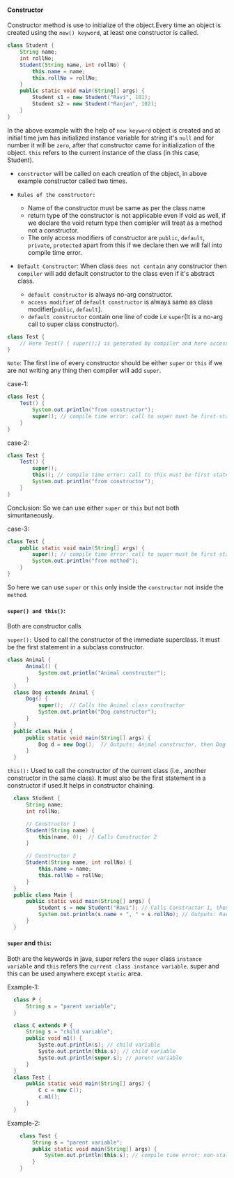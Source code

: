 #### Constructor

Constructor method is use to initialize of the object.Every time an object is created using the `new() keyword`, at least one constructor is called.

```java
class Student {
    String name;
    int rollNo;
    Student(String name, int rollNo) {
        this.name = name;
        this.rollNo = rollNo;
    }
    public static void main(String[] args) {
        Student s1 = new Student("Ravi", 101);
        Student s2 = new Student("Ranjan", 102);
    }
}
```

In the above example with the help of `new keyword` object is created and at initial time jvm has initialized instance variable for string it's `null` and for number it will be `zero`, after that constructor came for initialization of the object. `this` refers to the current instance of the class (in this case, Student).

- `constructor` will be called on each creation of the object, in above example constructor called two times.

- `Rules of the constructor:`

  - Name of the constructor must be same as per the class name
  - return type of the constructor is not applicable even if void as well, if we declare the void return type then comipler will treat as a method not a constructor.
  - The only access modifiers of constructor are `public`, `default`, `private`, `protected` apart from this if we declare then we will fall into compile time error.

- `Default Constructor`: When class `does not contain` any constructor then `compiler` will add default constructor to the class even if it's abstract class.
  - `default constructor` is always no-arg constructor.
  - `access modifie`r of `default constructor` is always same as class modifier[`public`, `default`].
  - `default constructor` contain one line of code i.e `super`(It is a no-arg call to super class constructor).

```java
class Test {
    // Here Test() { super();} is generated by compiler and here access modifier will be default for constructor...
}
```

`Note`: The first line of every constructor should be either `super` or `this` if we are not writing any thing then compiler will add `super`.

case-1:

```java
class Test {
    Test() {
        System.out.println("from constructor");
        super(); // compile time error: call to super must be first statement in constructor.
    }
}
```

case-2:

```java
class Test {
    Test() {
        super();
        this(); // compile time error: call to this must be first statement inside the constructor.
        System.out.println("from constructor");
    }
}
```

Conclusion: So we can use either `super` or `this` but not both simuntaneously.

case-3:

```java
class Test {
    public static void main(String[] args) {
        super(); // compile time error: call to super must be first statement in constructor.
        System.out.println("from method");
    }
}
```

So here we can use `super` or `this` only inside the `constructor` not inside the `method`.

#### `super() and this()`:

Both are constructor calls

`super():` Used to call the constructor of the immediate superclass. It must be the first statement in a subclass constructor.

```java
class Animal {
      Animal() {
          System.out.println("Animal constructor");
      }
  }
  class Dog extends Animal {
      Dog() {
          super();  // Calls the Animal class constructor
          System.out.println("Dog constructor");
      }
  }
  public class Main {
      public static void main(String[] args) {
          Dog d = new Dog();  // Outputs: Animal constructor, then Dog constructor
      }
  }
```

`this():` Used to call the constructor of the current class (i.e., another constructor in the same class). It must also be the first statement in a constructor if used.It helps in constructor chaining.

```java
  class Student {
      String name;
      int rollNo;

      // Constructor 1
      Student(String name) {
          this(name, 0);  // Calls Constructor 2
      }

      // Constructor 2
      Student(String name, int rollNo) {
          this.name = name;
          this.rollNo = rollNo;
      }
  }
  public class Main {
      public static void main(String[] args) {
          Student s = new Student("Ravi"); // Calls Constructor 1, then Constructor 2
          System.out.println(s.name + ", " + s.rollNo); // Outputs: Ravi, 0
      }
  }
```

#### `super` and `this`:

Both are the keywords in java, super refers the `super` class `instance variable` and `this` refers the `current class instance variable`. super and this can be used anywhere except `static` area.

Example-1:

```java
  class P {
      String s = "parent variable";
  }

  class C extends P {
      String s = "child variable";
      public void m1() {
          Syste.out.println(s); // child variable
          Syste.out.println(this.s); // child variable
          Syste.out.println(super.s); // parent variable
      }
  }
  class Test {
      public static void main(String[] args) {
          C c = new C();
          c.m1();
      }
  }
```

Example-2:

```java
    class Test {
        String s = "parent variable";
        public static void main(String[] args) {
            System.out.println(this.s); // compile time error: non-static variables cannot be referenced from a static member.
        }
    }
```
